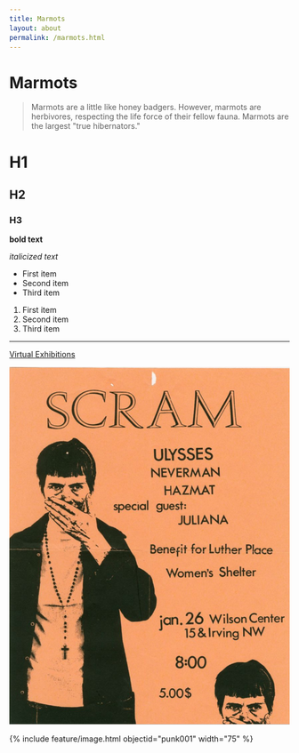 ```yaml
---
title: Marmots
layout: about
permalink: /marmots.html
---
```


# Marmots

> Marmots are a little like honey badgers. However, marmots are herbivores, respecting the life force of their fellow fauna. Marmots are the largest "true hibernators."

# H1
## H2
### H3

**bold text**

*italicized text*

- First item
- Second item
- Third item

1. First item
2. Second item
3. Third item

---
[Virtual Exhibitions](https://exhibitions.lib.umd.edu/)

![Amy is testing alt text](https://github.com/aswack0/punktest/blob/b2795af540f20c645e931de6dc20c9e1d5e66193/objects/scram.jpg)

{% include feature/image.html objectid="punk001" width="75" %}
